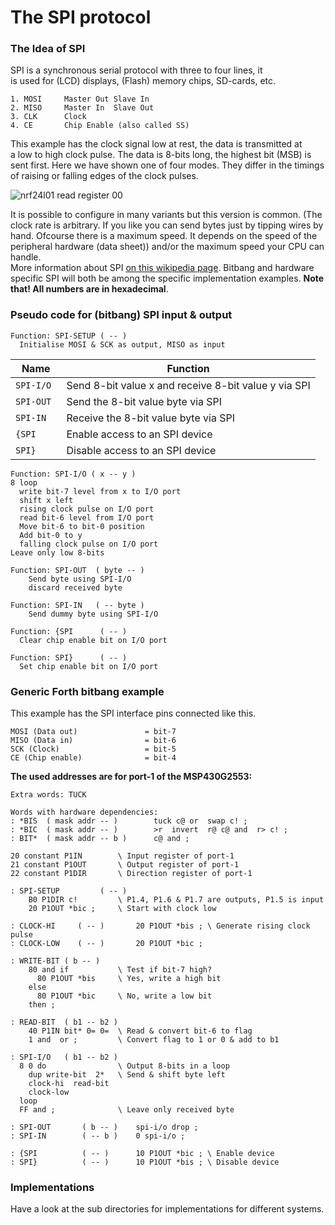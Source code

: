 # The SPI protocol

### The Idea of SPI

SPI is a synchronous serial protocol with three to four lines, it  
is used for (LCD) displays, (Flash) memory chips, SD-cards, etc.

```
1. MOSI     Master Out Slave In
2. MISO     Master In  Slave Out
3. CLK      Clock
4. CE       Chip Enable (also called SS)
```

This example has the clock signal low at rest, the data is transmitted at  
a low to high clock pulse. The data is 8-bits long, the highest bit (MSB) is sent first. Here we have shown one of four modes. They differ in the timings of raising or falling edges of the clock pulses.

![nrf24l01 read register 00](https://user-images.githubusercontent.com/11397265/119979076-bbc4ef00-bfba-11eb-8c2f-2d682f33ed0d.jpg "SPI logic analyzer tracks")

It is possible to configure in many variants but this version is common. (The clock rate is arbitrary. If you like you can send bytes just by tipping wires by hand. Ofcourse there is a maximum speed. It depends on the speed of the peripheral hardware (data sheet)) and/or the maximum speed your CPU can handle.  
More information about SPI [on this wikipedia page](https://en.wikipedia.org/wiki/Serial_Peripheral_Interface).
Bitbang and hardware specific SPI will both be among the specific implementation examples.
**Note that! All numbers are in hexadecimal**.

### Pseudo code for (bitbang) SPI input & output
```
Function: SPI-SETUP ( -- )
  Initialise MOSI & SCK as output, MISO as input
```

Name | Function
 :--------: | ------------ 
`SPI-I/O `|Send 8-bit value x and receive 8-bit value y via SPI  
`SPI-OUT `|Send the 8-bit value byte via SPI  
`SPI-IN  `|Receive the 8-bit value byte via SPI  
`{SPI    `|Enable access to an SPI device  
`SPI}    `|Disable access to an SPI device  
```
Function: SPI-I/O ( x -- y )
8 loop
  write bit-7 level from x to I/O port
  shift x left
  rising clock pulse on I/O port
  read bit-6 level from I/O port
  Move bit-6 to bit-0 position
  Add bit-0 to y
  falling clock pulse on I/O port
Leave only low 8-bits

Function: SPI-OUT  ( byte -- )
    Send byte using SPI-I/O
    discard received byte

Function: SPI-IN   ( -- byte )
    Send dummy byte using SPI-I/O
    
Function: {SPI      ( -- ) 
  Clear chip enable bit on I/O port

Function: SPI}      ( -- )
  Set chip enable bit on I/O port
```

### Generic Forth bitbang example 
This example has the SPI interface pins connected like this.
```
MOSI (Data out)               = bit-7 
MISO (Data in)                = bit-6
SCK (Clock)                   = bit-5 
CE (Chip enable)              = bit-4
```

<!-- **Missing words**
 ```
*BIS ( bitmask addr -- )      Set the bits from bitmask at half cell address  
*BIC ( bitmask addr -- )      Clear the bits from bitmask at half cell address  
BIT* ( bitmask addr -- mask ) Test the bits from bitmask at half cell address
                              mask = bitmask when the bits were high otherwise zero
```
**In minimal Forth**
For a machine with byte wide I/O ports.
-->

**The used addresses are for port-1 of the MSP430G2553:**
```forth
Extra words: TUCK  

Words with hardware dependencies:
: *BIS  ( mask addr -- )        tuck c@ or  swap c! ; 
: *BIC  ( mask addr -- )        >r  invert  r@ c@ and  r> c! ;
: BIT*  ( mask addr -- b )      c@ and ;

20 constant P1IN        \ Input register of port-1
21 constant P1OUT       \ Output register of port-1
22 constant P1DIR       \ Direction register of port-1

: SPI-SETUP         ( -- )
    B0 P1DIR c!         \ P1.4, P1.6 & P1.7 are outputs, P1.5 is input
    20 P1OUT *bic ;     \ Start with clock low

: CLOCK-HI     ( -- )       20 P1OUT *bis ; \ Generate rising clock pulse
: CLOCK-LOW    ( -- )       20 P1OUT *bic ;

: WRITE-BIT ( b -- )
    80 and if           \ Test if bit-7 high?
      80 P1OUT *bis     \ Yes, write a high bit
    else
      80 P1OUT *bic     \ No, write a low bit
    then ;

: READ-BIT  ( b1 -- b2 )
    40 P1IN bit* 0= 0=  \ Read & convert bit-6 to flag
    1 and  or ;         \ Convert flag to 1 or 0 & add to b1

: SPI-I/O   ( b1 -- b2 )
  8 0 do                \ Output 8-bits in a loop
    dup write-bit  2*   \ Send & shift byte left
    clock-hi  read-bit
    clock-low
  loop
  FF and ;              \ Leave only received byte

: SPI-OUT       ( b -- )    spi-i/o drop ;
: SPI-IN        ( -- b )    0 spi-i/o ;

: {SPI          ( -- )      10 P1OUT *bic ; \ Enable device
: SPI}          ( -- )      10 P1OUT *bis ; \ Disable device

```
### Implementations

Have a look at the sub directories for implementations for different systems. 
